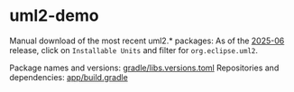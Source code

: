 # uml2-demo

Manual download of the most recent uml2.* packages: As of the [2025-06](https://download.eclipse.org/releases/2025-06/202506111000/buildInfo/archive/download.eclipse.org/releases/2025-06/202506111000/index.html) release, click on `Installable Units` and filter for `org.eclipse.uml2`.

Package names and versions: [gradle/libs.versions.toml](gradle/libs.versions.toml)
Repositories and dependencies: [app/build.gradle](app/build.gradle)

